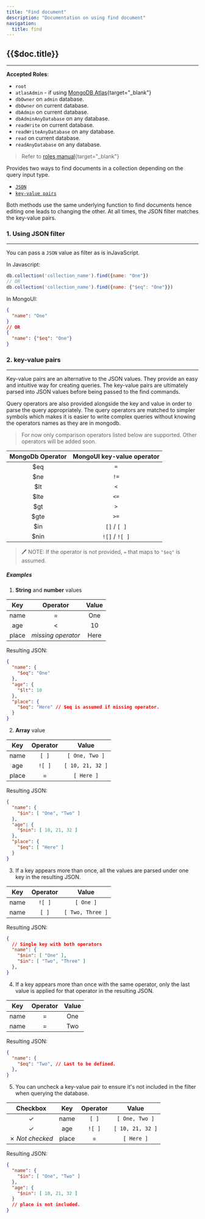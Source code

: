 ```yaml
---
title: "Find document"
description: "Documentation on using find document"
navigation:
  title: find
---
```


## {{$doc.title}}

---

**Accepted Roles**:

- `root`
- `atlasAdmin` - if using [MongoDB Atlas](https://www.mongodb.com/atlas/database){target="_blank"}
- `dbOwner` on `admin` database.
- `dbOwner` on current database.
- `dbAdmin` on current database.
- `dbAdminAnyDatabase` on any database.
- `readWrite` on current database.
- `readWriteAnyDatabase` on any database.
- `read` on current database.
- `readAnyDatabase` on any database.

> Refer to [roles manual](https://www.mongodb.com/docs/manual/reference/built-in-roles){target="_blank"}

Provides two ways to find documents in a collection depending on the query
input type.

- [`JSON`](#_1-using-json-filter)
- [`key-value pairs`](#_2-key-value-pairs)

Both methods use the same underlying function to find documents
hence editing one leads to changing the other. At all times, the JSON filter
matches the key-value pairs.

### 1. Using JSON filter

---

You can pass a `JSON` value as filter as is inJavaScript.

In Javascript:

```javascript [JavaScript]
db.collection('collection_name').find({name: "One"})
// OR
db.collection('collection_name').find({name: {"$eq": "One"}})
```

In MongoUI:

```json ['JSON MongoUI']
{
  "name": "One"
}
// OR
{
  "name": {"$eq": "One"}
}
```

### 2. key-value pairs

---

Key-value pairs are an alternative to the JSON values.
They provide an easy and intuitive way for creating queries.
The key-value pairs are ultimately parsed into JSON values before being
passed to the find commands.

Query operators are also provided alongside the key and value in order to
parse the query appropriately.
The query operators are matched to simpler symbols which makes it is easier to
write complex queries without knowing the operators names as they are in mongodb.

> For now only comparison operators listed below are supported. Other operators will be added soon.

| MongoDb Operator | MongoUI key-value operator |
|:--------------:|:------------------------:|
| $eq | `=` |
| $ne | `!=` |
| $lt | `<` |
| $lte | `<=` |
| $gt | `>` |
| $gte | `>=` |
| $in | `[]` / `[ ]` |
| $nin | `![]` / `![ ]` |

> :pen: NOTE: If the operator is not provided, `=` that maps to `"$eq"` is assumed.

##### Examples

1. **String** and **number** values

| Key | Operator | Value |
|:-----:|:------:|:-----------:|
| name | = | One |
| age | < | 10 |
| place | *missing operator* | Here |

Resulting JSON:

```json ['JSON MongoUI']
{
  "name": {
    "$eq": "One"
  },
  "age": {
    "$lt": 10
  },
  "place": {
    "$eq": "Here" // $eq is assumed if missing operator.
  }
}
```

2. **Array** value

| Key | Operator | Value |
|:---:|:---:|:---:|
| name | `[ ]` | `[ One, Two ]` |
| age | `![ ]` | `[ 10, 21, 32 ]` |
| place | = | `[ Here ]` |

Resulting JSON:

```json ['JSON MongoUI']
{
  "name": {
    "$in": [ "One", "Two" ]
  },
  "age": {
    "$nin": [ 10, 21, 32 ]
  },
  "place": {
    "$eq": [ "Here" ]
  }
}
```

3. If a key appears more than once, all the values are parsed under one key
in the resulting JSON.

| Key | Operator | Value |
|:---:|:---:|:---:|
| name | `![ ]` | `[ One ]` |
| name | `[ ]` | `[ Two, Three ]` |

Resulting JSON:

```json ['JSON MongoUI']
{
  // Single key with both operators
  "name": {
    "$nin": [ "One" ],
    "$in": [ "Two", "Three" ]
  },
}
```

4. If a key appears more than once with the same operator, only the last value is
applied for that operator in the resulting JSON.

 Key | Operator | Value |
|:-----:|:------:|:------:|
| name | = | One |
| name | = | Two |

Resulting JSON:

```json ['JSON MongoUI']
{
  "name": {
    "$eq": "Two", // Last to be defined.
  },
}
```

5. You can uncheck a key-value pair to ensure it's not included in the filter
when querying the database.

| Checkbox | Key | Operator | Value |
|:----------:|:-----:|:------:|:-----------:|
| &check; | name | `[ ]` | `[ One, Two ]` |
| &check; | age | `![ ]` | `[ 10, 21, 32 ]` |
| &cross; *Not checked* | place | = | `[ Here ]` |

Resulting JSON:

```json ['JSON MongoUI']
{
  "name": {
    "$in": [ "One", "Two" ]
  },
  "age": {
    "$nin": [ 10, 21, 32 ]
  }
  // place is not included.
}
```
